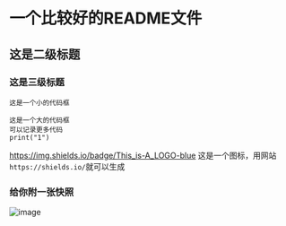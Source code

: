 # 一个比较好的README文件

## 这是二级标题

### 这是三级标题

`这是一个小的代码框`

```
这是一个大的代码框
可以记录更多代码
print("1")
```

https://img.shields.io/badge/This_is-A_LOGO-blue
这是一个图标，用网站`https://shields.io/`就可以生成

### 给你附一张快照
![image](https://github.com/28778/Wang_xin/assets/31039562/f9dd1c32-5019-4c88-ba17-9082ccf24deb)
